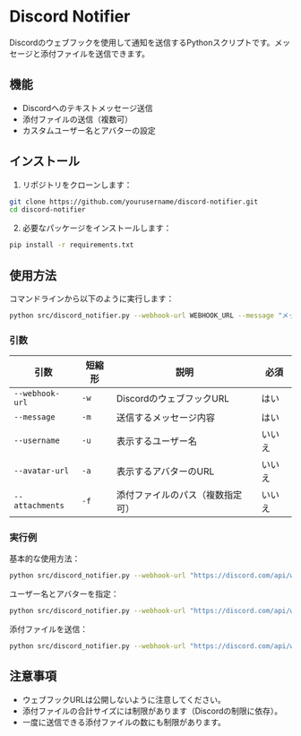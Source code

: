 # Discord Notifier

Discordのウェブフックを使用して通知を送信するPythonスクリプトです。メッセージと添付ファイルを送信できます。

## 機能

- Discordへのテキストメッセージ送信
- 添付ファイルの送信（複数可）
- カスタムユーザー名とアバターの設定

## インストール

1. リポジトリをクローンします：

```bash
git clone https://github.com/yourusername/discord-notifier.git
cd discord-notifier
```

2. 必要なパッケージをインストールします：

```bash
pip install -r requirements.txt
```

## 使用方法

コマンドラインから以下のように実行します：

```bash
python src/discord_notifier.py --webhook-url WEBHOOK_URL --message "メッセージ内容" [オプション]
```

### 引数

| 引数 | 短縮形 | 説明 | 必須 |
|------|--------|------|------|
| `--webhook-url` | `-w` | DiscordのウェブフックURL | はい |
| `--message` | `-m` | 送信するメッセージ内容 | はい |
| `--username` | `-u` | 表示するユーザー名 | いいえ |
| `--avatar-url` | `-a` | 表示するアバターのURL | いいえ |
| `--attachments` | `-f` | 添付ファイルのパス（複数指定可） | いいえ |

### 実行例

基本的な使用方法：

```bash
python src/discord_notifier.py --webhook-url "https://discord.com/api/webhooks/your-webhook-url" --message "こんにちは！"
```

ユーザー名とアバターを指定：

```bash
python src/discord_notifier.py --webhook-url "https://discord.com/api/webhooks/your-webhook-url" --message "こんにちは！" --username "通知ボット" --avatar-url "https://example.com/avatar.png"
```

添付ファイルを送信：

```bash
python src/discord_notifier.py --webhook-url "https://discord.com/api/webhooks/your-webhook-url" --message "ファイルを添付します" --attachments "path/to/file1.txt" "path/to/file2.jpg"
```

## 注意事項

- ウェブフックURLは公開しないように注意してください。
- 添付ファイルの合計サイズには制限があります（Discordの制限に依存）。
- 一度に送信できる添付ファイルの数にも制限があります。
